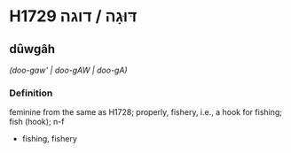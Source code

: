 # H1729 דּוּגָה / דוגה

## dûwgâh

_(doo-gaw' | doo-ɡAW | doo-ɡA)_

### Definition

feminine from the same as H1728; properly, fishery, i.e., a hook for fishing; fish (hook); n-f

- fishing, fishery
